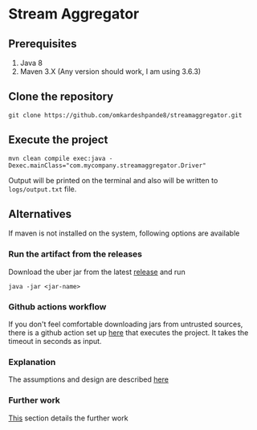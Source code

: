 # Stream Aggregator

## Prerequisites
1. Java 8
2. Maven 3.X (Any version should work, I am using 3.6.3)

## Clone the repository
```
git clone https://github.com/omkardeshpande8/streamaggregator.git
```

## Execute the project
```
mvn clean compile exec:java -Dexec.mainClass="com.mycompany.streamaggregator.Driver"
```
Output will be printed on the terminal and also will be written to `logs/output.txt` file.

## Alternatives
If maven is not installed on the system, following options are available
### Run the artifact from the releases
Download the uber jar from the latest [release](https://github.com/omkardeshpande8/streamaggregator/releases) and run
```
java -jar <jar-name>
```
### Github actions workflow
If you don't feel comfortable downloading jars from untrusted sources, there is a github action set up [here](https://github.com/omkardeshpande8/streamaggregator/actions/workflows/run.yml) that executes the project. It takes the timeout in seconds as input.

### Explanation
The assumptions and design are described [here](docs/explanation.md)

### Further work
[This](docs/further.md) section details the further work
